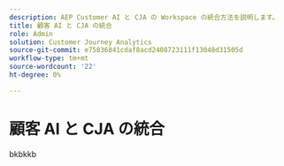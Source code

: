 ```yaml
---
description: AEP Customer AI と CJA の Workspace の統合方法を説明します。
title: 顧客 AI と CJA の統合
role: Admin
solution: Customer Journey Analytics
source-git-commit: e75836841cdaf8acd2408723111f13048d31505d
workflow-type: tm+mt
source-wordcount: '22'
ht-degree: 0%

---
```



# 顧客 AI と CJA の統合

bkbkkb
